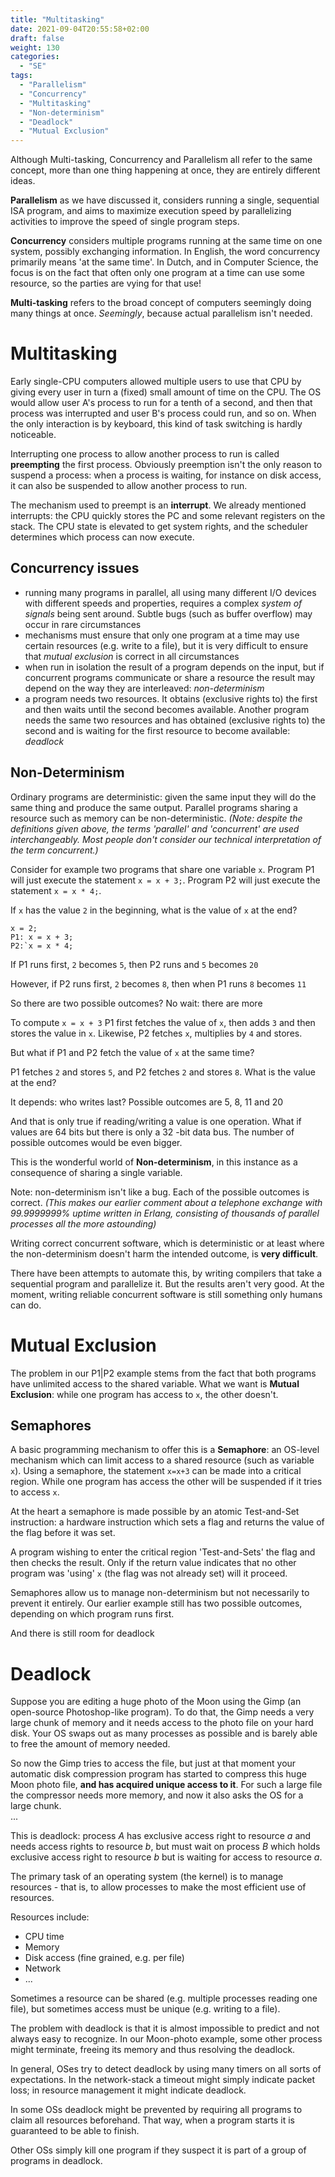 ```yaml
---
title: "Multitasking"
date: 2021-09-04T20:55:58+02:00
draft: false
weight: 130
categories:
  - "SE"
tags:
  - "Parallelism"
  - "Concurrency"
  - "Multitasking"
  - "Non-determinism"
  - "Deadlock"
  - "Mutual Exclusion"
---
```

Although Multi-tasking, Concurrency and Parallelism all refer to the same concept, more than one thing happening at once, they are entirely different ideas.

**Parallelism** as we have discussed it, considers running a single, sequential ISA program, and aims to maximize execution speed by parallelizing activities to improve the speed of single program steps.

**Concurrency** considers multiple programs running at the same time on one system, possibly exchanging information. In English, the word concurrency primarily means 'at the same time'. In Dutch, and in Computer Science, the focus is on the fact that often only one program at a time can use some resource, so the parties are vying for that use!

**Multi-tasking** refers to the broad concept of computers seemingly doing many things at once. *Seemingly*, because actual parallelism isn't needed.

# Multitasking

Early single-CPU computers allowed multiple users to use that CPU by giving every user in turn a (fixed) small amount of time on the CPU. The OS would allow user A's process to run for a tenth of a second, and then that process was interrupted and user B's process could run, and so on. When the only interaction is by keyboard, this kind of task switching is hardly noticeable.

Interrupting one process to allow another process to run is called **preempting** the first process. Obviously preemption isn't the only reason to suspend a process: when a process is waiting, for instance on disk access, it can also  be suspended to allow another process to run.

The mechanism used to preempt is an **interrupt**. We already mentioned interrupts: the CPU  quickly stores the PC and some relevant registers on the stack. The CPU state is elevated to get system rights, and the scheduler determines which process can now execute. 

## Concurrency issues

* running many programs in parallel, all using many different I/O devices with different speeds and properties, requires a complex *system of signals* being sent around. Subtle bugs (such as buffer overflow) may occur in rare circumstances 
* mechanisms must ensure that only one program at a time may use certain resources (e.g. write to a file), but it is very difficult to ensure that *mutual exclusion* is correct in all circumstances
* when run in isolation the result of a program depends on the input, but if concurrent programs communicate or share a resource the result may depend on the way they are interleaved: *non-determinism*
* a program needs two resources. It obtains (exclusive rights to) the first and then waits until the second becomes available. Another program needs the same two resources and has obtained (exclusive rights to) the second and is waiting for the first resource to become available: *deadlock*

## Non-Determinism

Ordinary programs are deterministic: given the same input they will do the same thing and produce the same output. Parallel programs sharing a resource such as memory can be non-deterministic. *(Note: despite the definitions given above, the terms 'parallel' and 'concurrent' are used interchangeably. Most people don't consider our technical interpretation of the term concurrent.)*

Consider for example two programs that share one variable `x`. Program P1 will just execute the statement `x = x + 3;`. Program P2 will just execute the statement `x = x * 4;`.

If `x` has the value `2` in the beginning, what is the value of `x` at the end?

```
x = 2;
P1: x = x + 3;
P2:`x = x * 4;
```

If P1 runs first, `2` becomes `5`, then P2 runs and `5` becomes `20`

However, if P2 runs first, `2` becomes `8`, then when P1 runs `8` becomes `11`

So there are two possible outcomes? No wait: there are more

To compute `x = x + 3` P1 first fetches the value of `x`, then adds `3` and then stores the value in `x`. Likewise, P2 fetches `x`, multiplies by `4` and stores.

But what if P1 and P2 fetch the value of `x` at the same time?

P1 fetches `2` and stores `5`, and P2 fetches `2` and stores `8`. What is the value at the end?

It depends: who writes last? Possible outcomes are 5, 8, 11 and 20

And that is only true if reading/writing a value is one operation. What if values are 64 bits but there is only a 32 -bit data bus. The number of possible outcomes would be even bigger.

This is the wonderful world of **Non-determinism**, in this instance as a consequence of sharing a single variable.

Note: non-determinism isn't like a bug. Each of the possible outcomes is correct. *(This makes our earlier comment about a telephone exchange with 99.9999999% uptime written in Erlang, consisting of thousands of parallel processes all the more astounding)*

Writing correct concurrent software, which is deterministic or at least where the non-determinism doesn't harm the intended outcome, is **very difficult**. 

There have been attempts to automate this, by writing compilers that take a sequential program and parallelize it. But the results aren't very good. At the moment, writing reliable concurrent software is still something only humans can do.

# Mutual Exclusion 

The problem in our P1|P2 example stems from the fact that both programs have unlimited access to the shared variable. What we want is **Mutual Exclusion**: while one program has access to `x`, the other doesn't.

## Semaphores

A basic programming mechanism to offer this is a **Semaphore**: an OS-level mechanism which can limit access to a shared resource (such as variable `x`). Using a semaphore, the statement `x=x+3` can be made into a critical region. While one program has access the other will be suspended if it tries to access `x`.

At the heart a semaphore is made possible by an atomic Test-and-Set instruction: a hardware instruction which sets a flag and returns the value of the flag before it was set.

A program wishing to enter the critical region 'Test-and-Sets' the flag and then checks the result. Only if the return value indicates that no other program was 'using' `x` (the flag was not already set) will it proceed.

Semaphores allow us to manage non-determinism but not necessarily to prevent it entirely. Our earlier example still has two possible outcomes, depending on which program runs first.

And there is still room for deadlock

# Deadlock

Suppose you are editing a huge photo of the Moon using the Gimp (an open-source Photoshop-like program). To do that, the Gimp needs a very large chunk of memory and it needs access to the photo file on your hard disk. Your OS swaps out as many processes as possible and is barely able to free the amount of memory needed. 

So now the Gimp tries to access the file, but just at that moment your automatic disk compression program has started to compress this huge Moon photo file, **and has acquired unique access to it**. For such a large file the compressor needs more memory, and now it also asks the OS for a large chunk.  
...

This is deadlock: process *A* has exclusive access right to resource *a* and needs access rights to resource *b*, but must wait on process *B* which holds exclusive access right to resource *b* but is waiting for access to resource *a*.

The primary task of an operating system (the kernel) is to manage resources - that is, to allow processes to make the most efficient use of resources.

Resources include:

* CPU time
* Memory
* Disk access (fine grained, e.g. per file)
* Network
* ...

Sometimes a resource can be shared (e.g. multiple processes reading one file), but sometimes access must be unique (e.g. writing to a file).

The problem with deadlock is that it is almost impossible to predict and not always easy to recognize. In our Moon-photo example, some other process might terminate, freeing its memory and thus resolving the deadlock.

In general, OSes try to detect deadlock by using many timers on all sorts of expectations. In the network-stack a timeout might simply indicate packet loss; in resource management it might indicate deadlock.

In some OSs deadlock might be prevented by requiring all programs to claim all resources beforehand. That way, when a program starts it is guaranteed to be able to finish.

Other OSs simply kill one program if they suspect it is part of a group of programs in deadlock.



